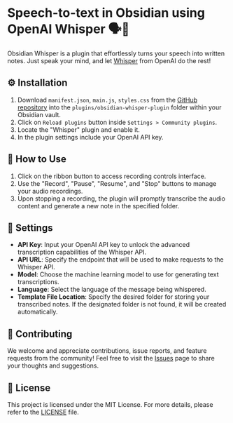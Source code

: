 # Speech-to-text in Obsidian using OpenAI Whisper 🗣️📝

Obsidian Whisper is a plugin that effortlessly turns your speech into written notes. Just speak your mind, and let  [Whisper](https://openai.com/research/whisper) from OpenAI do the rest!

## ⚙️ Installation

1. Download `manifest.json`, `main.js`, `styles.css` from the [GitHub repository](https://github.com/nikdanilov/whisper-obsidian-plugin/releases) into the `plugins/obsidian-whisper-plugin` folder within your Obsidian vault.
2. Click on `Reload plugins` button inside `Settings > Community plugins`.
3. Locate the "Whisper" plugin and enable it.
4. In the plugin settings include your OpenAI API key.

## 🎯 How to Use

1. Click on the ribbon button to access recording controls interface.
2. Use the "Record", "Pause", "Resume", and "Stop" buttons to manage your audio recordings.
3. Upon stopping a recording, the plugin will promptly transcribe the audio content and generate a new note in the specified folder.

## 🔧 Settings

- **API Key**: Input your OpenAI API key to unlock the advanced transcription capabilities of the Whisper API.
- **API URL**: Specify the endpoint that will be used to make requests to the Whisper API.
- **Model**: Choose the machine learning model to use for generating text transcriptions.
- **Language**: Select the language of the message being whispered.
- **Template File Location**: Specify the desired folder for storing your transcribed notes. If the designated folder is not found, it will be created automatically.

## 🤝 Contributing

We welcome and appreciate contributions, issue reports, and feature requests from the community! Feel free to visit the [Issues](https://github.com/nikdanilov/whisper-obsidian-plugin/issues) page to share your thoughts and suggestions.

## 📜 License

This project is licensed under the MIT License. For more details, please refer to the [LICENSE](https://github.com/nikdanilov/whisper-obsidian-plugin/blob/main/LICENSE) file.
